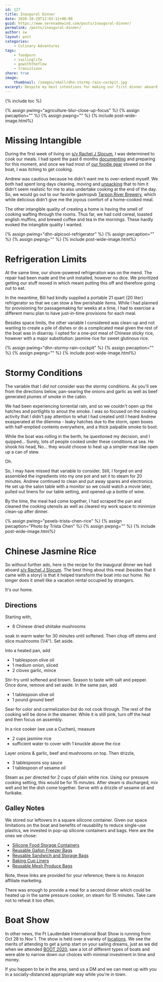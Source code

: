 ```yaml
---
id: 127
title: Inaugural Dinner
date: 2020-10-29T12:03:12+00:00
guid: https://www.serenadewind.com/posts/inaugural-dinner/
permalink: /posts/inaugural-dinner/
author: sw
layout: post
categories:
    - Culinary Adventures
tags:
    - foodporn
    - sailinglife
    - gowiththeflow
    - transitions
share: true
image:
    thumbnail: /images/small/dhn-stormy-rain-cockpit.jpg 
excerpt: Despite my best intentions for making our first dinner aboard to make it feel more like a home, it may have been a little premature and miscalculated. 
---
```

{% include toc %}

{% assign pwimg="agriculture-blur-close-up-focus" %}
{% assign pwcaption="" %}
{% assign pwpng="" %}
{% include post-wide-image.html%}

# Missing Intangible

During the first week of living on [s/v Rachel J Slocum](https://serenadewind.com/about-rachel-j-slocum/), I was determined to cook our meals. I had spent the past 6 months [documenting](/posts/cook-now-explore-later/) and preparing for this moment, and once we had most of [our foodie gear](/posts/sea-foodie/) stowed on the boat, I was itching to get cooking.

Andrew was cautious because he didn't want me to over-extend myself. We both had spent long days cleaning, moving and [unpacking](/posts/all-aboard/) that to him it didn't seem realistic for me to also undertake cooking at the end of the day. So, we would go out to our favorite gastropub [Tarpon River Brewery](https://tarponriverbrewing.com/), which while delicious didn't give me the joyous comfort of a home-cooked meal. 

The other intangible quality of creating a home is having the smell of cooking wafting through the rooms. Thus far, we had cold cereal, toasted english muffins, and brewed coffee and tea in the mornings. These hardly evoked the intangible quality I wanted.

{% assign pwimg="dhn-alpicool-refrigerator" %}
{% assign pwcaption="" %}
{% assign pwpng="" %}
{% include post-wide-image.html%}

# Refrigeration Limits

At the same time, our shore-powered refrigeration was on the mend. The repair had been made and the unit installed, however no dice. We prioritized getting our stuff moved in which meant putting this off and therefore going out to eat. 

In the meantime, Bill had kindly supplied a portable 21 quart (20 liter) refrigerator so that we can stow a few perishable items. While I had planned for provisioning for passagemaking for weeks at a time, I had to exercise a different menu plan to have just-in-time provisions for each meal. 

Besides space limits, the other variable I considered was clean-up and not wanting to create a pile of dishes or do a complicated meal given the rest of the boat was in disarray. I opted for a one-pot meal of Chinese sticky rice, however with a major substitution: jasmine rice for sweet glutinous rice.

{% assign pwimg="dhn-stormy-rain-cockpit" %}
{% assign pwcaption="" %}
{% assign pwpng="" %}
{% include post-wide-image.html%}

# Stormy Conditions 

The variable that I *did not* consider was the stormy conditions. As you'll see from the directions below, pan-searing the onions and garlic as well as beef generated plumes of smoke in the cabin. 

We had been experiencing torrential rain, and so we couldn't open up the hatches and portlights to airout the smoke. I was so focused on the cooking activity that I didn't pay attention to what I had created until I heard Andrew exasperated at the dilemma - leaky hatches due to the storm, open boxes with half-emptied contents everywhere, and a thick palpable smoke to boot. 

While the boat was rolling in the berth, he questioned my decision, and I quipped... Surely, lots of people cooked under these conditions at sea. He shook his head, No... they would choose to heat up a simpler meal like open up a can of stew. 

Oh.

So, I may have missed that variable to consider. Still, I forged on and assembled the ingredients into my one pot and set it to steam for 20 minutes. Andrew continued to clean and put away spares and electronics. He set up the salon table with a monitor so we could watch a movie later, pulled out linens for our table setting, and opened up a bottle of wine.

By the time, the meal had come together, I had scraped the pan and cleaned the cooking utensils as well as cleared my work space to minimize clean-up after dinner.

{% assign pwimg="pexels-trista-chen-rice" %}
{% assign pwcaption="Photo by Trista Chen" %}
{% assign pwpng="" %}
{% include post-wide-image.html%}

# Chinese Jasmine Rice 

So without further ado, here is the recipe for the inaugural dinner we had aboard [s/v Rachel J Slocum](https://serenadewind.com/about-rachel-j-slocum/). The best thing about this meal (besides that it came with a story) is that it helped transform the boat into our home. No longer does it smell like a vacation rental occupied by strangers. 

It's our home.

## Directions 

Starting with, 

 - 8 Chinese dried shiitake mushrooms

soak in warm water for 30 minutes until softened. Then chop off stems and slice mushrooms (1/4"). Set aside.

Into a heated pan, add 

 - 1 tablespoon olive oil
 - 1 medium onion, sliced 
 - 2 cloves garlic, mince

Stir-fry until softened and brown. Season to taste with salt and pepper. Once done, remove and set aside. In the same pan, add 

 - 1 tablespoon olive oil
 - 1 pound ground beef

Sear for color and carmelization but do not cook through. The rest of the cooking will be done in the steamer. While it is still pink, turn off the heat and then focus on assembly.

In a rice cooker (we use a Cuchen), measure 

 - 2 cups jasmine rice
 - sufficient water to cover with 1 knuckle above the rice

Layer onions & garlic, beef and mushrooms on top. Then drizzle,

 - 3 tablespoons soy sauce 
 - 1 tablespoon of sesame oil 

Steam as per directed for 2 cups of plain white rice. Using our pressure cooking setting, this would be for 15 minutes. After steam is discharged, mix well and let the dish come together. Serve with a drizzle of sesame oil and furikake. 

## Galley Notes 

We stored our leftovers in a square silicone container. Given our space limitations on the boat and benefits of reusability to reduce single-use plastics, we invested in pop-up silicone containers and bags. Here are the ones we chose:

 - [Silicone Food Storage Containers](https://www.amazon.com/gp/product/B087P3Q6N9/)
 - [Reusable Gallon Freezer Bags](https://www.amazon.com/gp/product/B089GJRMFL/)
 - [Reusable Sandwich and Storage Bags](https://www.amazon.com/gp/product/B085WW134L/)
 - [Baking Cup Liners](https://www.amazon.com/gp/product/B01KWTGAVQ/)
 - [Reusable Mesh Produce Bags](https://www.amazon.com/gp/product/B07G9T9JLK/)

Note, these links are provided for your reference; there is no Amazon affiliate marketing. 

There was enough to provide a meal for a second dinner which could be heated up in the same pressure cooker, on steam for 15 minutes. Take care not to reheat it too often. 

# Boat Show

In other news, the Ft Lauderdale International Boat Show is running from Oct 28 to Nov 1. The show is held over a variety of [locations](https://www.flibs.com/en/attend/locations.html). We see the merits of attending to get a jump start on your sailing dreams, just as we did when we attended [BOOT 2020](/posts/boot-2020/), saw a lot of different types of boats and were able to narrow down our choices with minimal investment in time and money.  

If you happen to be in the area, send us a DM and we can meet up with you in a socially-distanced appropriate way while you're in town.

 